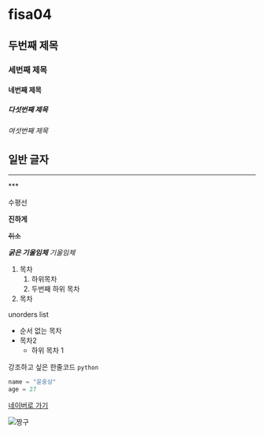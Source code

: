 # fisa04

## 두번째 제목

### 세번째 제목

#### 네번째 제목

##### 다섯번째 제목

###### 여섯번째 제목
일반 글자
---
<hr>
***

수평선

**진하게**

~~취소~~

***굵은 기울임체***
*기울임체*

1. 목차
    1. 하위목차
    2. 두번째 하위 목차
3. 목차
   

unorders list
- 순서 없는 목차
- 목차2
    - 하위 목차 1
 
강조하고 싶은 한줄코드 `python`
```python
name = "윤웅상"
age = 27
```

[네이버로 가기](https://www.naver.com/)

![짱구](https://i.imgur.com/oGT2gTS.jpeg)
